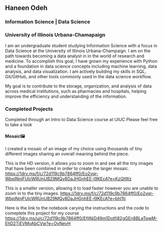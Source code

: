 ## Haneen Odeh
### Information Science | Data Science
### University of Illinois Urbana-Chamapaign



I am an undergraduate student studying Information Science with a focus in Data Science at the University of Illinois Urbana-Champaign. I am on the path towards becoming a data analyst in in the world of research and medicine. To accomplish this goal, I have grown my experience with Python and a foundation in data science concepts including machine learning, data analysis, and data visualization. I am actively building my skills in SQL, Git/GitHub, and other tools commonly used in the data science workflow.

My goal is to contribute to the storage, organization, and analysis of data across medical institutions, such as pharmacies and hospitals, helping improve the efficiency and understanding of the information.

### Completed Projects
Completed through an Intro to Data Science course at UIUC
Please feel free to take a look

#### Mosaic🖼️

I created a mosaic of an image of my choice using thousands of tiny different images sharing an overall meaning behind the piece. 

This is the HD version, it allows you to zoom in and see all the tiny images that have been combined in order to create the larger mosaic.
https://1drv.ms/f/c/72d119c9b7864ff0/Eo2vqr-WbplNnjFUIcWRUnUB29MQy8DaJHGnhEE-l9KEcA?e=KzQtWz

This is a smaller version, allowing it to load faster however you are unable to zoom in to the tiny images.
https://1drv.ms/f/c/72d119c9b7864ff0/Eo2vqr-WbplNnjFUIcWRUnUB29MQy8DaJHGnhEE-l9KEcA?e=bhI1tj

Here is the link to the notebook carying the instructions and the code to comeplete this project for my course
https://1drv.ms/u/c/72d119c9b7864ff0/EfjlNiD49m1Dotfi82gGEn8BLeTqwM-EhD2TjEVMvAbCVw?e=OvNevH



